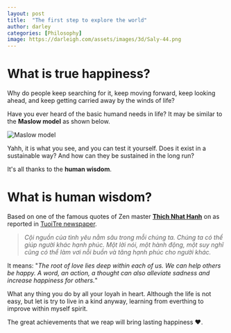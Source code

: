 ```yaml
---
layout: post
title:  "The first step to explore the world"
author: darley
categories: [Philosophy]
image: https://darleigh.com/assets/images/3d/Saly-44.png
---
```

# What is true happiness?

Why do people keep searching for it, keep moving forward, keep looking ahead, and keep getting carried away by the winds of life?

Have you ever heard of the basic humand needs in life? It may be similar to the **Maslow model** as shown below.

![Maslow model](https://d1whtlypfis84e.cloudfront.net/guides/wp-content/uploads/2019/04/20073102/Untitled.jpg)


Yahh, it is what you see, and you can test it yourself. Does it exist in a sustainable way? And how can they be sustained in the long run?

It's all thanks to the **human wisdom**.

# What is human wisdom?

Based on one of the famous quotes of Zen master **[Thich Nhat Hanh](https://tuoitre.vn/thien-su-thich-nhat-hanh-bieu-tuong-cua-doi-thoai-va-hoa-giai-20220123074751265.htm)** on as reported in [TuoiTre newspaper](https://tuoitre.vn/).

> *Cội nguồn của tình yêu nằm sâu trong mỗi chúng ta. Chúng ta có thể giúp người khác hạnh phúc. Một lời nói, một hành động, một suy nghĩ cũng có thể làm vơi nỗi buồn và tăng hạnh phúc cho người khác.*

It means: "*The root of love lies deep within each of us. We can help others be happy. A word, an action, a thought can also alleviate sadness and increase happiness for others.*"

What any thing you do by all your loyah in heart. Although the life is not easy, but let is try to live in a kind anyway, learning from everthing to improve within myself spirit.

The great achievements that we reap will bring lasting happiness ❤️.
